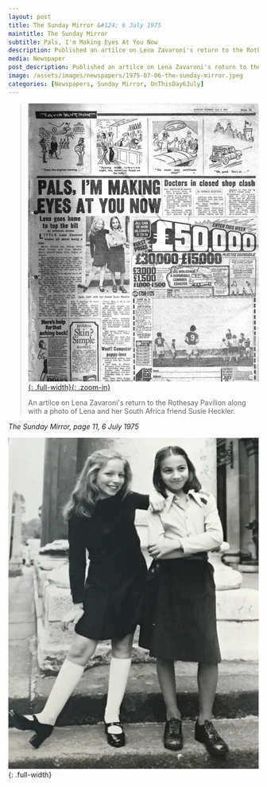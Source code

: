 ```yaml
---
layout: post
title: The Sunday Mirror &#124; 6 July 1975
maintitle: The Sunday Mirror
subtitle: Pals, I'm Making Eyes At You Now
description: Published an artilce on Lena Zavaroni's return to the Rothesay Pavilion along with a photo of Lena and her South Africa friend Susie Heckler.
media: Newspaper
post_description: Published an artilce on Lena Zavaroni's return to the Rothesay Pavilion along with a photo of Lena and her South Africa friend Susie Heckler.
image: /assets/images/newspapers/1975-07-06-the-sunday-mirror.jpeg
categories: [Newspapers, Sunday Mirror, OnThisDay6July]
---
```


> [![](/assets/images/newspapers/1975-07-06-the-sunday-mirror.jpeg){: .full-width}{: .zoom-in}](/assets/images/newspapers/1975-07-06-the-sunday-mirror.jpeg)
>
> An artilce on Lena Zavaroni's return to the Rothesay Pavilion along with a photo of Lena and her South Africa friend Susie Heckler.

<cite>The Sunday Mirror, page 11, 6 July 1975</cite>

![](/assets/images/newspapers/1975-07-06-the-sunday-mirror-photo.jpg){: .full-width}


